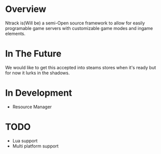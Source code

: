 # Overview
Ntrack is(Will be) a semi-Open source framework to allow for easily programable game servers with customizable game modes and ingame elements.

# In The Future
We would like to get this accepted into steams stores when it's ready but for now it lurks in the shadows.

# In Development
- Resource Manager

# TODO
- Lua support</br>
- Multi platform support</br>
